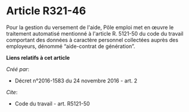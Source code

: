 # Article R321-46

Pour la gestion du versement de l'aide, Pôle emploi met en œuvre le traitement automatisé mentionné à l'article R. 5121-50 du
code du travail comportant des données à caractère personnel collectées auprès des employeurs, dénommé “aide-contrat de
génération”.

**Liens relatifs à cet article**

_Créé par_:

  - Décret n°2016-1583 du 24 novembre 2016 - art. 2

_Cite_:

  - Code du travail - art. R5121-50

